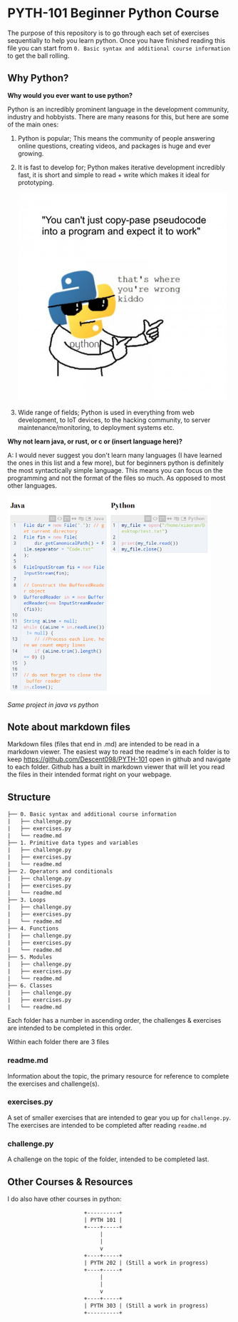 # PYTH-101 Beginner Python Course

The purpose of this repository is to go through each set of exercises sequentially to help you learn python. Once you have finished reading this file you can start from ```0. Basic syntax and additional course information``` to get the ball rolling.



## Why Python?

**Why would you ever want to use python?** 

Python is an incredibly prominent language in the development community, industry and hobbyists. There are many reasons for this, but here are some of the main ones:

1. Python is popular; This means the community of people answering online questions, creating videos, and packages is huge and ever growing.

2. It is fast to develop for; Python makes iterative development incredibly fast, it is short and simple to read + write which makes it ideal for prototyping.

    <img src="/Images/Memes/python-pseudocode.jpg" alt="python-pseudocode" style="zoom:67%;" />

3. Wide range of fields; Python is used in everything from web development, to IoT devices, to the hacking community, to server maintenance/monitoring, to deployment systems etc.



**Why not learn java, or rust, or c or (insert language here)?**

A: I would never suggest you don't learn many languages (I have learned the ones in this list and a few more), but for beginners python is definitely the most syntactically simple language. This means you can focus on the programming and not the format of the files so much. As opposed to most other languages.

<img src="/Images/java-bad.png" alt="java-bad" style="zoom:67%;" />

*Same project in java vs python*



## Note about markdown files

Markdown files (files that end in .md) are intended to be read in a markdown viewer. The easiest way to read the readme's in each folder is to keep https://github.com/Descent098/PYTH-101 open in github and navigate to each folder. Github has a built in markdown viewer that will let you read the files in their intended format right on your webpage.



## Structure

```
├── 0. Basic syntax and additional course information
|   ├── challenge.py
|   ├── exercises.py
|   └── readme.md
├── 1. Primitive data types and variables
|   ├── challenge.py
|   ├── exercises.py
|   └── readme.md
├── 2. Operators and conditionals
|   ├── challenge.py
|   ├── exercises.py
|   └── readme.md
├── 3. Loops
|   ├── challenge.py
|   ├── exercises.py
|   └── readme.md
├── 4. Functions
|   ├── challenge.py
|   ├── exercises.py
|   └── readme.md
├── 5. Modules
|   ├── challenge.py
|   ├── exercises.py
|   └── readme.md
├── 6. Classes
|   ├── challenge.py
|   ├── exercises.py
|   └── readme.md
```

Each folder has a number in ascending order, the challenges & exercises are intended to be completed in this order.

Within each folder there are 3 files

### readme.md

Information about the topic, the primary resource for reference to complete the exercises and challenge(s). 

### exercises.py

A set of smaller exercises that are intended to gear you up for ```challenge.py```. The exercises are intended to be completed after reading ```readme.md```

### challenge.py

A challenge on the topic of the folder, intended to be completed last.



## Other Courses & Resources



I do also have other courses in python:

```
                        +----------+
                        | PYTH 101 |
                        +----+-----+
                             |
                             |
                             v
                        +----+-----+
                        | PYTH 202 | (Still a work in progress)
                        +----+-----+
                             |
                             |
                             v
                        +----+-----+
                        | PYTH 303 | (Still a work in progress)
                        +----------+
```

